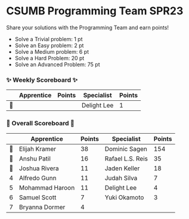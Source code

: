 # CSUMB Programming Team SPR23

Share your solutions with the Programming Team and earn points!

- Solve a Trivial problem: 1 pt
- Solve an Easy problem: 2 pt
- Solve a Medium problem: 6 pt
- Solve a Hard Problem: 20 pt
- Solve an Advanced Problem: 75 pt

### ✨ Weekly Scoreboard ✨
| |Apprentice|Points|Specialist|Points|
|-------|-------|-------|-------|-------|
|🥇| | |Delight Lee|1|

### 🏁 Overall Scoreboard 🏁
| |Apprentice|Points|Specialist|Points|
|-------|-------|-------|-------|-------|
|🥇|Elijah Kramer|38|Dominic Sagen|154|
|🥈|Anshu Patil|16|Rafael L.S. Reis|35|
|🥉|Joshua Rivera|11|Jaden Keller|18|
|4|Alfredo Gunn|11|Judah Silva|7|
|5|Mohammad Haroon|11|Delight Lee|4|
|6|Samuel Scott|7|Yuki Okamoto|3|
|7|Bryanna Dormer|4| | |
